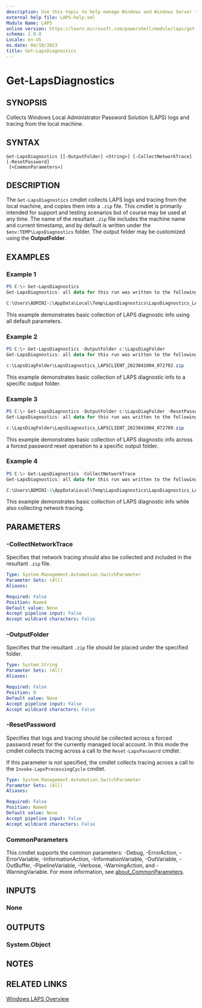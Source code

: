 ```yaml
---
description: Use this topic to help manage Windows and Windows Server technologies with Windows PowerShell.
external help file: LAPS-help.xml
Module Name: LAPS
online version: https://learn.microsoft.com/powershell/module/laps/get-lapsdiagnostics?view=windowsserver2022-ps&wt.mc_id=ps-gethelp
schema: 2.0.0
Locale: en-US
ms.date: 04/10/2023
title: Get-LapsDiagnostics
---
```


# Get-LapsDiagnostics

## SYNOPSIS
Collects Windows Local Administrator Password Solution (LAPS) logs and tracing from the local
machine.

## SYNTAX

```
Get-LapsDiagnostics [[-OutputFolder] <String>] [-CollectNetworkTrace] [-ResetPassword]
 [<CommonParameters>]
```

## DESCRIPTION

The `Get-LapsDiagnostics` cmdlet collects LAPS logs and tracing from the local machine, and copies
them into a `.zip` file. This cmdlet is primarily intended for support and testing scenarios but of
course may be used at any time. The name of the resultant `.zip` file includes the machine name and
current timestamp, and by default is written under the `$env:TEMP\LapsDiagnostics` folder. The
output folder may be customized using the **OutputFolder**.

## EXAMPLES

### Example 1

```powershell
PS C:\> Get-LapsDiagnostics
Get-LapsDiagnostics: all data for this run was written to the following zip file:

C:\Users\ADMINI~1\AppData\Local\Temp\LapsDiagnostics\LapsDiagnostics_LAPSCLIENT_2023041004_072649.zip
```

This example demonstrates basic collection of LAPS diagnostic info using all default parameters.

### Example 2

```powershell
PS C:\> Get-LapsDiagnostics -OutputFolder c:\LapsDiagFolder
Get-LapsDiagnostics: all data for this run was written to the following zip file:

c:\LapsDiagFolder\LapsDiagnostics_LAPSCLIENT_2023041004_072702.zip
```

This example demonstrates basic collection of LAPS diagnostic info to a specific output folder.

### Example 3

```powershell
PS C:\> Get-LapsDiagnostics -OutputFolder c:\LapsDiagFolder -ResetPassword
Get-LapsDiagnostics: all data for this run was written to the following zip file:

c:\LapsDiagFolder\LapsDiagnostics_LAPSCLIENT_2023041004_072709.zip
```

This example demonstrates basic collection of LAPS diagnostic info across a forced password reset
operation to a specific output folder.

### Example 4

```powershell
PS C:\> Get-LapsDiagnostics -CollectNetworkTrace
Get-LapsDiagnostics: all data for this run was written to the following zip file:

C:\Users\ADMINI~1\AppData\Local\Temp\LapsDiagnostics\LapsDiagnostics_LAPSCLIENT_2023041004_072719.zip
```

This example demonstrates basic collection of LAPS diagnostic info while also collecting network
tracing.

## PARAMETERS

### -CollectNetworkTrace

Specifies that network tracing should also be collected and included in the resultant `.zip` file.

```yaml
Type: System.Management.Automation.SwitchParameter
Parameter Sets: (All)
Aliases:

Required: False
Position: Named
Default value: None
Accept pipeline input: False
Accept wildcard characters: False
```

### -OutputFolder

Specifies that the resultant `.zip` file should be placed under the specified folder.

```yaml
Type: System.String
Parameter Sets: (All)
Aliases:

Required: False
Position: 0
Default value: None
Accept pipeline input: False
Accept wildcard characters: False
```

### -ResetPassword

Specifies that logs and tracing should be collected across a forced password reset for the currently
managed local account. In this mode the cmdlet collects tracing across a call to the
`Reset-LapsPassword` cmdlet.

If this parameter is not specified, the cmdlet collects tracing across a call to the
`Invoke-LapsProcessingCycle` cmdlet.

```yaml
Type: System.Management.Automation.SwitchParameter
Parameter Sets: (All)
Aliases:

Required: False
Position: Named
Default value: None
Accept pipeline input: False
Accept wildcard characters: False
```

### CommonParameters

This cmdlet supports the common parameters: -Debug, -ErrorAction, -ErrorVariable,
-InformationAction, -InformationVariable, -OutVariable, -OutBuffer, -PipelineVariable, -Verbose,
-WarningAction, and -WarningVariable. For more information, see
[about_CommonParameters](http://go.microsoft.com/fwlink/?LinkID=113216).

## INPUTS

### None

## OUTPUTS

### System.Object

## NOTES

## RELATED LINKS

[Windows LAPS Overview](https://go.microsoft.com/fwlink/?linkid=2233901)
